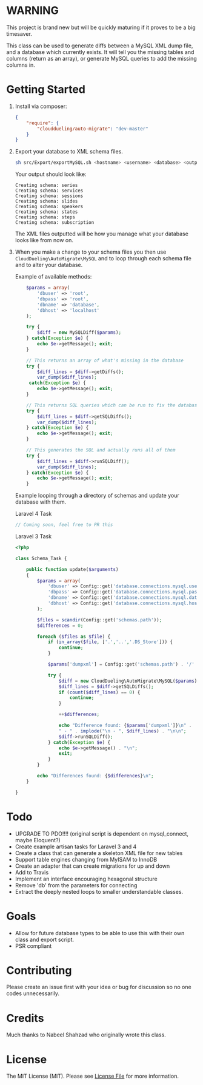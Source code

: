 # WARNING

This project is brand new but will be quickly maturing if it proves to be a big timesaver.

This class can be used to generate diffs between a MySQL XML dump
file, and a database which currently exists. It will tell you the missing
tables and columns (return as an array), or generate MySQL queries to add the
missing columns in.

# Getting Started

1. Install via composer:

    ```json
    {
        "require": {
            "clouddueling/auto-migrate": "dev-master"
        }
    }
    ```

1. Export your database to XML schema files.

    ```bash
    sh src/Export/exportMySQL.sh <hostname> <username> <database> <output_dir>
    ```

    Your output should look like:

    ```
    Creating schema: series
    Creating schema: services
    Creating schema: sessions
    Creating schema: slides
    Creating schema: speakers
    Creating schema: states
    Creating schema: steps
    Creating schema: subscription
    ```

    The XML files outputted will be how you manage what your database looks like from now on.

1. When you make a change to your schema files you then use `CloudDueling\AutoMigrate\MySQL` and to loop through each schema file and to alter your database.

    Example of available methods:

    ```php
        $params = array(
            'dbuser' => 'root',
            'dbpass' => 'root',
            'dbname' => 'database',
            'dbhost' => 'localhost'
        );

        try {
            $diff = new MySQLDiff($params);
        } catch(Exception $e) {
            echo $e->getMessage(); exit;
        }

        // This returns an array of what's missing in the database
        try {
            $diff_lines = $diff->getDiffs();
            var_dump($diff_lines);
         catch(Exception $e) {
            echo $e->getMessage(); exit;
        }

        // This returns SQL queries which can be run to fix the database
        try {
            $diff_lines = $diff->getSQLDiffs();
            var_dump($diff_lines);
        } catch(Exception $e) {
            echo $e->getMessage(); exit;
        }

        // This generates the SQL and actually runs all of them
        try {
            $diff_lines = $diff->runSQLDiff();
            var_dump($diff_lines);
        } catch(Exception $e) {
            echo $e->getMessage(); exit;
        }
    ```

    Example looping through a directory of schemas and update your database with them.

    Laravel 4 Task
    ```php
    // Coming soon, feel free to PR this
    ```

    Laravel 3 Task
    ```php
    <?php

    class Schema_Task {

        public function update($arguments)
        {
            $params = array(
                'dbuser' => Config::get('database.connections.mysql.username'),
                'dbpass' => Config::get('database.connections.mysql.password'),
                'dbname' => Config::get('database.connections.mysql.database'),
                'dbhost' => Config::get('database.connections.mysql.host')
            );

            $files = scandir(Config::get('schemas.path'));
            $differences = 0;

            foreach ($files as $file) {
                if (in_array($file, ['.','..','.DS_Store'])) {
                    continue;
                }

                $params['dumpxml'] = Config::get('schemas.path') . '/' . $file;

                try {
                    $diff = new CloudDueling\AutoMigrate\MySQL($params);
                    $diff_lines = $diff->getSQLDiffs();
                    if (count($diff_lines) == 0) {
                        continue;
                    }

                    ++$differences;

                    echo "Difference found: {$params['dumpxml']}\n" .
                    " - " . implode("\n - ", $diff_lines) . "\n\n";
                    $diff->runSQLDiff();
                } catch(Exception $e) {
                    echo $e->getMessage() . "\n";
                    exit;
                }
            }

            echo "Differences found: {$differences}\n";
        }

    }
    ```

# Todo
 - UPGRADE TO PDO!!!! (original script is dependent on mysql_connect, maybe Eloquent?)
 - Create example artisan tasks for Laravel 3 and 4
 - Create a class that can generate a skeleton XML file for new tables
 - Support table engines changing from MyISAM to InnoDB
 - Create an adapter that can create migrations for up and down
 - Add to Travis
 - Implement an interface encouraging hexagonal structure
 - Remove 'db' from the parameters for connecting
 - Extract the deeply nested loops to smaller understandable classes.

# Goals
 - Allow for future database types to be able to use this with their own class and export script.
 - PSR compliant

# Contributing

Please create an issue first with your idea or bug for discussion so no one codes unnecessarily.

# Credits

Much thanks to Nabeel Shahzad who originally wrote this class.

# License

The MIT License (MIT). Please see [License File](https://github.com/clouddueling/auto-migrate/blob/master/LICENSE) for more information.
